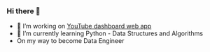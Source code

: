 ### Hi there 👋

- 🔭 I’m working on <a href="https://github.com/RadoslawJDA/Web_Apps/blob/master/youtube-app.py">YouTube dashboard web app</a>
- 🌱 I’m currently learning Python - Data Structures and Algorithms
- On my way to become Data Engineer
